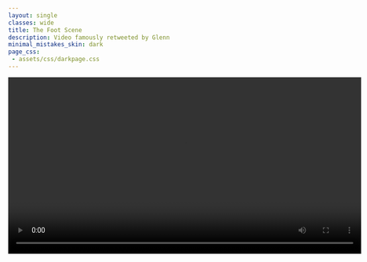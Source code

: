 ```yaml
---
layout: single
classes: wide
title: The Foot Scene
description: Video famously retweeted by Glenn
minimal_mistakes_skin: dark
page_css:
 - assets/css/darkpage.css
---
```


<div class="video-content">
<video width="720" controls="">
    	<source src="assets/video/foot.mp4" type="video/mp4">
		<track kind="subtitles" src="assets/video/foot.pt.vtt" srclang="pt" default />
 </video>
 </div>